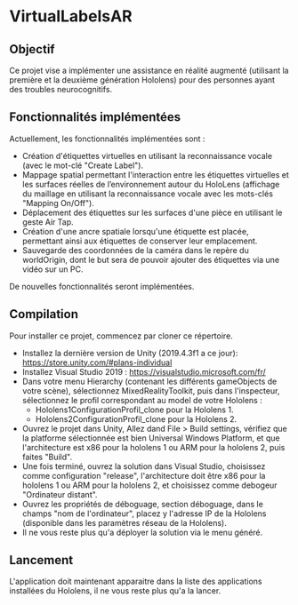 # VirtualLabelsAR

## Objectif
Ce projet vise a implémenter une assistance en réalité augmenté (utilisant la première et la deuxième génération Hololens) pour des personnes ayant des troubles neurocognitifs. 

## Fonctionnalités implémentées
Actuellement, les fonctionnalités implémentées sont :
- Création d'étiquettes virtuelles en utilisant la reconnaissance vocale (avec le mot-clé "Create Label").
- Mappage spatial permettant l'interaction entre les étiquettes virtuelles et les surfaces réelles de l’environnement autour du HoloLens (affichage du maillage en utilisant la reconnaissance vocale avec les mots-clés "Mapping On/Off").
- Déplacement des étiquettes sur les surfaces d'une pièce en utilisant le geste Air Tap.
- Création d'une ancre spatiale lorsqu'une étiquette est placée, permettant ainsi aux étiquettes de conserver leur emplacement.
- Sauvegarde des coordonnées de la caméra dans le repère du worldOrigin, dont le but sera de pouvoir ajouter des étiquettes via une vidéo sur un PC.

De nouvelles fonctionnalités seront implémentées.

## Compilation
Pour installer ce projet, commencez par cloner ce répertoire.
- Installez la dernière version de Unity (2019.4.3f1 a ce jour): https://store.unity.com/#plans-individual
- Installez Visual Studio 2019 : https://visualstudio.microsoft.com/fr/
- Dans votre menu Hierarchy (contenant les différents gameObjects de votre scène), sélectionnez MixedRealityToolkit, puis dans l'inspecteur, sélectionnez le profil correspondant au model de votre Hololens :
	- Hololens1ConfigurationProfil_clone pour la Hololens 1.
	- Hololens2ConfigurationProfil_clone pour la Hololens 2.
- Ouvrez le projet dans Unity, Allez dand File > Build settings, vérifiez que la platforme sélectionnée est bien Universal Windows Platform, et que l'architecture est x86 pour la hololens 1 ou ARM pour la hololens 2, puis faites "Build".
- Une fois terminé, ouvrez la solution dans Visual Studio, choisissez comme configuration "release", l'architecture doit être x86 pour la hololens 1 ou ARM pour la hololens 2, et choisissez comme debogeur "Ordinateur distant".
- Ouvrez les propriétés de déboguage, section déboguage, dans le champs "nom de l'ordinateur", placez y l'adresse IP de la Hololens (disponible dans les paramètres réseau de la Hololens).
- Il ne vous reste plus qu'a déployer la solution via le menu généré. 

## Lancement
L'application doit maintenant apparaitre dans la liste des applications installées du Hololens, il ne vous reste plus qu'a la lancer.
